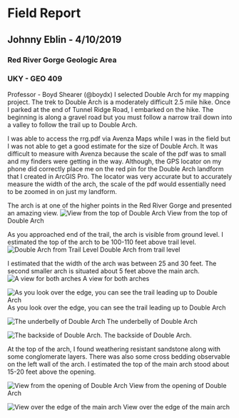 # Field Report
## Johnny Eblin - 4/10/2019 <br/>
### Red River Gorge Geologic Area <br/>
### UKY - GEO 409 <br/>
Professor - Boyd Shearer (@boydx)
I selected Double Arch for my mapping project. The trek to Double Arch is a moderately difficult 2.5 mile hike. Once I parked at the end of Tunnel Ridge Road, I embarked on the hike. The beginning is along a gravel road but you must follow a narrow trail down into a valley to follow the trail up to Double Arch. <br/>

I was able to access the rrg.pdf via Avenza Maps while I was in the field but I was not able to get a good estimate for the size of Double Arch. It was difficult to measure with Avenza because the scale of the pdf was to small and my finders were getting in the way. Although, the GPS locator on my phone did correctly place me on the red pin for the Double Arch landform that I created in ArcGIS Pro. The locator was very accurate but to accurately measure the width of the arch, the scale of the pdf would essentially need to be zoomed in on just my landform. <br/>

The arch is at one of the higher points in the Red River Gorge and presented an amazing view.
![View from the top of Double Arch](https://github.com/jseb223/rrg/blob/master/basemap/Double_Arch_View3.jpg)
View from the top of Double Arch <br/>

As you approached end of the trail, the arch is visible from ground level. I estimated the top of the arch to be 100-110 feet above trail level.
![Double Arch from Trail Level](https://github.com/jseb223/rrg/blob/master/basemap/Double_Arch_ViewfromTrail.jpg)
Double Arch from trail level <br/>

I estimated that the width of the arch was between 25 and 30 feet. The second smaller arch is situated about 5 feet above the main arch.
![A view for both arches](https://github.com/jseb223/rrg/blob/master/basemap/Double_Arch_Both_Arches.jpg)
A view for both arches

![As you look over the edge, you can see the trail leading up to Double Arch](https://github.com/jseb223/rrg/blob/master/basemap/Double_Arch_Trail2.jpg)
As you look over the edge, you can see the trail leading up to Double Arch

![The underbelly of Double Arch](https://github.com/jseb223/rrg/blob/master/basemap/Double_Arch_Underbelly_Scale.jpg)
The underbelly of Double Arch

![The backside of Double Arch.](https://github.com/jseb223/rrg/blob/master/basemap/Double_Arch_Back_Side1.jpg)
The backside of Double Arch. <br/>

At the top of the arch, I found weathering resistant sandstone along with some conglomerate layers. There was also some cross bedding observable on the left wall of the arch. I estimated the top of the main arch stood about 15-20 feet above the opening. <br/>

![View from the opening of Double Arch](https://github.com/jseb223/rrg/blob/master/basemap/Double_Arch_View1.jpg)
View from the opening of Double Arch

![View over the edge of the main arch](https://github.com/jseb223/rrg/blob/master/basemap/Double_Arch_Trail1.jpg)
View over the edge of the main arch